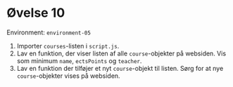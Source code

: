 # Øvelse 10

Environment: `environment-05`

1. Importer `courses`-listen i `script.js`.
2. Lav en funktion, der viser listen af alle `course`-objekter på websiden. Vis som minimum `name`, `ectsPoints` og `teacher`.
3. Lav en funktion der tilføjer et nyt `course`-objekt til listen. Sørg for at nye `course`-objekter vises på websiden.
